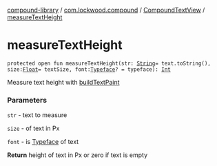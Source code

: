 [compound-library](../../index.md) / [com.lockwood.compound](../index.md) / [CompoundTextView](index.md) / [measureTextHeight](./measure-text-height.md)

# measureTextHeight

`protected open fun measureTextHeight(str: `[`String`](https://kotlinlang.org/api/latest/jvm/stdlib/kotlin/-string/index.html)` = text.toString(), size: `[`Float`](https://kotlinlang.org/api/latest/jvm/stdlib/kotlin/-float/index.html)` = textSize, font: `[`Typeface`](https://developer.android.com/reference/android/graphics/Typeface.html)`? = typeface): `[`Int`](https://kotlinlang.org/api/latest/jvm/stdlib/kotlin/-int/index.html)

Measure text height with [buildTextPaint](build-text-paint.md)

### Parameters

`str` - text to measure

`size` - of text in Px

`font` - is [Typeface](https://developer.android.com/reference/android/graphics/Typeface.html) of text

**Return**
height of text in Px or zero if text is empty

